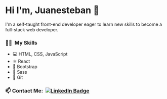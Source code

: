# Hi I'm, Juanesteban 👋
I'm a self-taught front-end developer eager to learn new skills to become a full-stack web developer. 

### 👩‍💻 &nbsp;My Skills
- 💻 HTML, CSS, JavaScript
- ⚛️ React
- 👢 Bootstrap
- 🎨 Sass
- 🌳 Git

### 📫 Contact Me:&nbsp; <a href="your-linkedin-URL"><img src="https://img.shields.io/badge/LinkedIn-blue?logo=linkedin&logoColor=white" alt="LinkedIn Badge"/></a>
